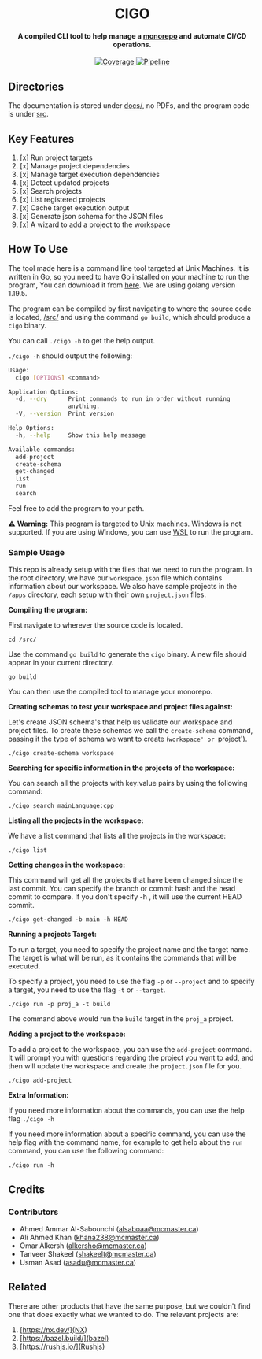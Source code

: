 <h1 align="center">
CIGO
</h1>

<h4 align="center">A compiled CLI tool to help manage a <a href="https://en.wikipedia.org/wiki/Monorepo">monorepo</a> and automate CI/CD operations.</h4>

<p align="center">
  <a href="https://gitlab.cas.mcmaster.ca/alsaboaa/monorepo/-/graphs/main/charts">
    <img src="https://gitlab.cas.mcmaster.ca/alsaboaa/monorepo/badges/main/coverage.svg"
         alt="Coverage">
  </a>
  <a href="https://gitlab.cas.mcmaster.ca/alsaboaa/monorepo/-/pipelines">
    <img src="https://gitlab.cas.mcmaster.ca/alsaboaa/monorepo/badges/main/pipeline.svg"
         alt="Pipeline">
  </a>
</p>

## Directories

The documentation is stored under [docs/](docs), no PDFs, and the program code is under [src](src).

## Key Features

1. [x] Run project targets
2. [x] Manage project dependencies
3. [x] Manage target execution dependencies
4. [x] Detect updated projects
5. [x] Search projects
6. [x] List registered projects
7. [x] Cache target execution output
8. [x] Generate json schema for the JSON files
9. [x] A wizard to add a project to the workspace

## How To Use

The tool made here is a command line tool targeted at Unix Machines. It is written in Go, so you need to have Go installed on your machine to run the program, You can download it from [here](https://golang.org/dl/). We are using golang version 1.19.5.

The program can be compiled by first navigating to where the source code is located, [/src/](src) and using the command `go build`, which should produce a `cigo` binary.

You can call `./cigo -h` to get the help output.

`./cigo -h` should output the following:
```bash
Usage:
  cigo [OPTIONS] <command>

Application Options:
  -d, --dry      Print commands to run in order without running
                 anything.
  -V, --version  Print version

Help Options:
  -h, --help     Show this help message

Available commands:
  add-project
  create-schema
  get-changed
  list
  run
  search
```

Feel free to add the program to your path.

⚠️ **Warning:** This program is targeted to Unix machines. Windows is not supported. If you are using Windows, you can use [WSL](https://learn.microsoft.com/en-us/windows/wsl/install) to run the program.

### Sample Usage

This repo is already setup with the files that we need to run the program. In the root directory, we have our `workspace.json`
file which contains information about our workspace. We also have sample projects in the `/apps` directory, each setup with their own `project.json` files.

**Compiling the program:**

First navigate to wherever the source code is located.

`cd /src/`

Use the command `go build` to generate the `cigo` binary. A new file should appear in your current directory.

`go build`

You can then use the compiled tool to manage your monorepo.

**Creating schemas to test your workspace and project files against:**


Let's create JSON schema's that help us validate our workspace and project files. To create these schemas we
call the `create-schema` command, passing it the type of schema we want to create (`workspace' or `project').

`./cigo create-schema workspace`

**Searching for specific information in the projects of the workspace:**

You can search all the projects with key:value pairs by using the following command:

`./cigo search mainLanguage:cpp`

**Listing all the projects in the workspace:**

We have a list command that lists all the projects in the workspace:

`./cigo list`

**Getting changes in the workspace:**

This command will get all the projects that have been changed since the last commit. You can specify the branch or commit hash and the head commit to compare. If you don't specify -h , it will use the current HEAD commit.

`./cigo get-changed -b main -h HEAD`

**Running a projects Target:**

To run a target, you need to specify the project name and the target name. The target is what will be run, as it contains the commands that will be executed.

To specify a project, you need to use the flag `-p` or `--project` and to specify a target, you need to use the flag `-t` or `--target`.

`./cigo run -p proj_a -t build`

The command above would run the `build` target in the `proj_a` project.

**Adding a project to the workspace:**

To add a project to the workspace, you can use the `add-project` command. It will prompt you with questions regarding the project you want to add, and then will update the workspace and create the `project.json` file for you.

`./cigo add-project`


**Extra Information:**

If you need more information about the commands, you can use the help flag
`./cigo -h`

If you need more information about a specific command, you can use the help flag with the command name, for example to get help about the `run` command, you can use the following command:

`./cigo run -h`


## Credits
### Contributors

* Ahmed Ammar Al-Sabounchi (alsaboaa@mcmaster.ca)
* Ali Ahmed Khan (khana238@mcmaster.ca)
* Omar Alkersh (alkersho@mcmaster.ca)
* Tanveer Shakeel (shakeelt@mcmaster.ca)
* Usman Asad (asadu@mcmaster.ca)

## Related
There are other products that have the same purpose, but we couldn't find one that does exactly what we wanted to do. The relevant projects are:

1. [https://nx.dev/](NX)
2. [https://bazel.build/](bazel)
3. [https://rushjs.io/](Rushjs)
